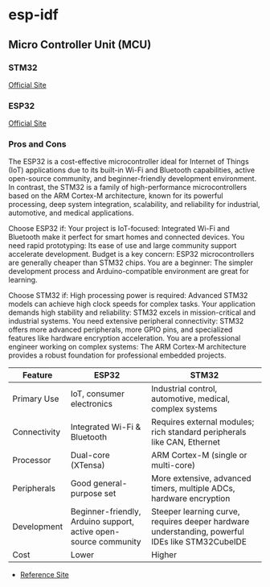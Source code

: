 # esp-idf

## Micro Controller Unit (MCU)
### STM32
<a href="https://www.st.com/en/microcontrollers-microprocessors/stm32-32-bit-arm-cortex-mcus.html"> Official Site </a>

### ESP32
<a href="https://www.espressif.com/en/products/socs/esp32"> Official Site </a>

### Pros and Cons
The ESP32 is a cost-effective microcontroller ideal for Internet of Things (IoT) applications due to its built-in Wi-Fi and Bluetooth capabilities, active open-source community, and beginner-friendly development environment. In contrast, the STM32 is a family of high-performance microcontrollers based on the ARM Cortex-M architecture, known for its powerful processing, deep system integration, scalability, and reliability for industrial, automotive, and medical applications. 

Choose ESP32 if:
Your project is IoT-focused: Integrated Wi-Fi and Bluetooth make it perfect for smart homes and connected devices. 
You need rapid prototyping: Its ease of use and large community support accelerate development. 
Budget is a key concern: ESP32 microcontrollers are generally cheaper than STM32 chips. 
You are a beginner: The simpler development process and Arduino-compatible environment are great for learning. 

Choose STM32 if: 
High processing power is required: Advanced STM32 models can achieve high clock speeds for complex tasks. 
Your application demands high stability and reliability: STM32 excels in mission-critical and industrial systems. 
You need extensive peripheral connectivity: STM32 offers more advanced peripherals, more GPIO pins, and specialized features like hardware encryption acceleration. 
You are a professional engineer working on complex systems: The ARM Cortex-M architecture provides a robust foundation for professional embedded projects. 

<table>
  <thead>
    <tr>
      <th>Feature</th>
      <th>ESP32</th>
      <th>STM32</th>
    </tr>
  </thead>
  <tbody>
    <tr>
      <td>Primary Use</td>
      <td>IoT, consumer electronics</td>
      <td>Industrial control, automotive, medical, complex systems</td>
    </tr>
    <tr>
      <td>Connectivity</td>
      <td>Integrated Wi-Fi & Bluetooth</td>
      <td>Requires external modules; rich standard peripherals like CAN, Ethernet</td>
    </tr>
    <tr>
      <td>Processor</td>
      <td>Dual-core (XTensa)</td>
      <td>ARM Cortex-M (single or multi-core)</td>
    </tr>
    <tr>
      <td>Peripherals</td>
      <td>Good general-purpose set</td>
      <td>More extensive, advanced timers, multiple ADCs, hardware encryption</td>
    </tr>
    <tr>
      <td>Development</td>
      <td>Beginner-friendly, Arduino support, active open-source community</td>
      <td>Steeper learning curve, requires deeper hardware understanding, powerful IDEs like STM32CubeIDE</td>
    </tr>
    <tr>
      <td>Cost</td>
      <td>Lower</td>
      <td>Higher</td>
    </tr>
  </tbody>
</table>

* <a href="https://www.lisleapex.com/blog-esp32-vs-stm32-which-is-better"> Reference Site</a>
